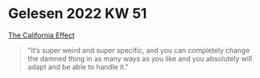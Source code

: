 # Gelesen 2022 KW 51

[The California Effect](https://www.mrmoneymustache.com/2022/12/10/the-california-effect/)

> "It’s super weird and super specific, and you can completely change the damned thing in as many ways as you like and you absolutely will adapt and be able to handle it."